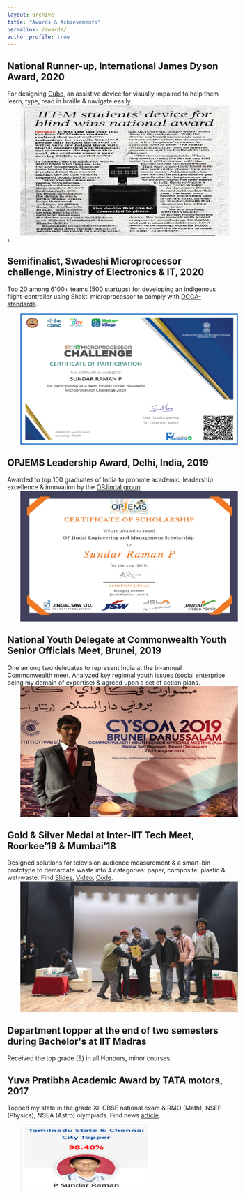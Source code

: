 ```yaml
---
layout: archive
title: "Awards & Achievements"
permalink: /awards/
author_profile: true
---
```


## National Runner-up, International James Dyson Award, 2020

For designing [Cube](https://www.jamesdysonaward.org/en-IN/2020/project/cube/), an assistive device for visually impaired to help them learn, type, read in braille & navigate easily.
<img src='/images/James Dyson Award Hindu.jpeg' align="center" width="480" height="300" style="vertical-align:right;margin:0px 30px">\

 


## Semifinalist, Swadeshi Microprocessor challenge, Ministry of Electronics & IT, 2020

Top 20 among 6100+ teams (500 startups) for developing an indigenous flight-controller using Shakti microprocessor to comply with [DGCA-standards](https://www.dgca.gov.in/digigov-portal/).

<img src='/images/Swadeshi Microprocessor Challenge Certificate.png' align="center" width="500" height="300" style="vertical-align:left;margin:0px 30px"> 



## OPJEMS Leadership Award, Delhi, India, 2019

Awarded to top 100 graduates of India to promote academic, leadership excellence & innovation by the [OPJindal group](https://www.opjems.com/about_opj_grp.html).
<img src='/images/OPJEMS Scholarship Certificate.jpg' align="center" width="500" height="300" style="vertical-align:left;margin:0px 30px"> 


## National Youth Delegate at Commonwealth Youth Senior Officials Meet, Brunei, 2019

One among two delegates to represent India at the bi-annual Commonwealth meet. Analyzed key regional youth issues (social enterprise being my domain of expertise) & agreed upon a set of action plans.
<img src='/images/CYSOM.jpeg' align="center" width="500" height="300" style="vertical-align:left;margin:0px 30px">

## Gold & Silver Medal at Inter-IIT Tech Meet, Roorkee’19 & Mumbai’18

Designed solutions for television audience measurement & a smart-bin prototype to demarcate waste into 4 categories: paper, composite, plastic & wet-waste. Find [Slides](https://drive.google.com/drive/folders/1dT3ZZ_8g_MOizgmEKLXDApM6tMJDBB5u?usp=sharing), [Video](https://drive.google.com/file/d/1eWksJXGUBuACYEtR6RTmr3X5HRkNl-WT/view?usp=sharing), [Code](https://github.com/sundar7D0/smart-bin).\
<img src='/images/InterIIT_Roorkee.PNG' align="center" width="500" height="300" style="vertical-align:left;margin:0px 30px">

## Department topper at the end of two semesters during Bachelor's at IIT Madras
Received the top grade (S) in all Honours, minor courses.


## Yuva Pratibha Academic Award by TATA motors, 2017

Topped my state in the grade XII CBSE national exam & RMO (Math), NSEP (Physics), NSEA (Astro) olympiads. Find news [article](https://www.deccanchronicle.com/nation/current-affairs/290517/2-chennai-students-score-492-in-cbse-class-12-exam.html).

<img src='/images/state_topper.PNG' align="center" width="300" height="150" style="vertical-align:left;margin:0px 30px">

